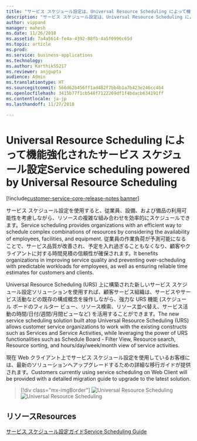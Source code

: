 ```yaml
---
title: "サービス スケジュール設定は、Universal Resource Scheduling によって機能強化されました。"
description: "サービス スケジュール設定は、Universal Resource Scheduling によって機能強化されました。"
author: vippand
manager: mahesh
ms.date: 11/26/2018
ms.assetid: 7a4a5614-fe4a-4392-88fb-4a5f0996c65d
ms.topic: article
ms.prod: 
ms.service: business-applications
ms.technology: 
ms.author: Karthik55217
ms.reviewer: anjgupta
audience: Admin
ms.translationtype: HT
ms.sourcegitcommit: 566d62b456ff1ad482f7bb4b1a7b423e246cc4b4
ms.openlocfilehash: 3415b77f1cb548f7122269df1f4bdacb634191ff
ms.contentlocale: ja-jp
ms.lasthandoff: 11/27/2018

---
```


#  <a name="service-scheduling-powered-by-universal-resource-scheduling"></a><span data-ttu-id="c54cd-103">Universal Resource Scheduling によって機能強化されたサービス スケジュール設定</span><span class="sxs-lookup"><span data-stu-id="c54cd-103">Service scheduling powered by Universal Resource Scheduling</span></span>  

[!include[customer-service-core-release-notes banner](../../includes/customer-service-core-release-notes.md)]

<span data-ttu-id="c54cd-104">サービス スケジュール設定を使用すると、従業員、設備、および備品の利用可能性を考慮しながら、リソースの複雑な組み合わせを効率的にスケジュールできます。</span><span class="sxs-lookup"><span data-stu-id="c54cd-104">Service scheduling provides organizations with an efficient way to schedule complex combinations of resources by considering the availability of employees, facilities, and equipment.</span></span> <span data-ttu-id="c54cd-105">従業員の作業負荷が予測可能になることで、サービス品質が改善され、予定を入れ過ぎることもなくなり、顧客やクライアントに対する時間見積の信頼性が確保されます。</span><span class="sxs-lookup"><span data-stu-id="c54cd-105">It benefits organizations in improving service quality and preventing over-scheduling with predictable workloads for employees, as well as ensuring reliable time estimates for customers and clients.</span></span> 

<span data-ttu-id="c54cd-106">Universal Resource Scheduling (URS) 上に構築された新しいサービス スケジュール設定ソリューションを使用すれば、顧客サービス組織は、サービスやサービス活動などの既存の構成概念を操作しながら、強力な URS 機能 (スケジュール ボードのフィルター ビュー、リソース検索、リソース並べ替え、サービス活動の時間/日付/週間/月間ビューなど) を活用することができます。</span><span class="sxs-lookup"><span data-stu-id="c54cd-106">The new service scheduling solution built atop Universal Resource Scheduling (URS) allows customer service organizations to work with the existing constructs such as Services and Service Activities, while leveraging the power of URS functionalities such as Schedule Board - Filter View, Resource search, Resource sorting, and hours/day/week/month view of service activities.</span></span> 

<span data-ttu-id="c54cd-107">現在 Web クライアント上でサービス スケジュール設定を使用しているお客様には、最新のソリューションへアップグレードするための詳細な移行ガイドが提供されます。</span><span class="sxs-lookup"><span data-stu-id="c54cd-107">Customers currently using service scheduling on Web Client will be provided with a detailed migration guide to upgrade to the latest solution.</span></span>

> [!div class="mx-imgBorder"]
> <span data-ttu-id="c54cd-108">![Universal Resource Scheduling](media/universal-resource-scheduling.png "Universal Resource Scheduling")</span><span class="sxs-lookup"><span data-stu-id="c54cd-108">![Universal Resource Scheduling](media/universal-resource-scheduling.png "Universal Resource Scheduling")</span></span>

## <a name="resources"></a><span data-ttu-id="c54cd-109">リソース</span><span class="sxs-lookup"><span data-stu-id="c54cd-109">Resources</span></span>

[<span data-ttu-id="c54cd-110">サービス スケジュール設定ガイド</span><span class="sxs-lookup"><span data-stu-id="c54cd-110">Service Scheduling Guide</span></span>](https://docs.microsoft.com/dynamics365/customer-engagement/customer-service/basics-service-service-scheduling)


